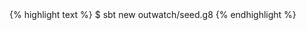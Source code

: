 
<div class="example-hello-world-setup">
{% highlight text %}
$ sbt new outwatch/seed.g8
{% endhighlight %}
</div>
